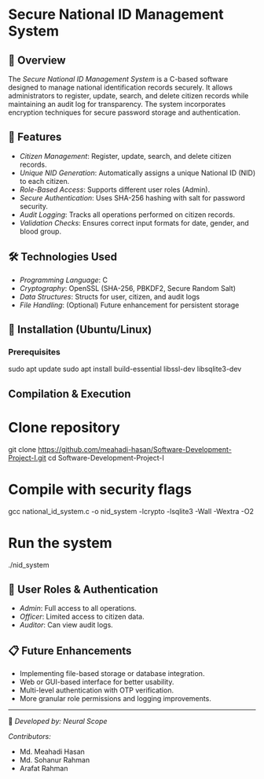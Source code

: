 # Secure National ID Management System

## 📌 Overview
The *Secure National ID Management System* is a C-based software designed to manage national identification records securely. 
It allows administrators to register, update, search, and delete citizen records while maintaining an audit log for transparency. 
The system incorporates encryption techniques for secure password storage and authentication.

## 📑 Features
- *Citizen Management*: Register, update, search, and delete citizen records.
- *Unique NID Generation*: Automatically assigns a unique National ID (NID) to each citizen.
- *Role-Based Access*: Supports different user roles (Admin).
- *Secure Authentication*: Uses SHA-256 hashing with salt for password security.
- *Audit Logging*: Tracks all operations performed on citizen records.
- *Validation Checks*: Ensures correct input formats for date, gender, and blood group.

## 🛠 Technologies Used
- *Programming Language*: C
- *Cryptography*: OpenSSL (SHA-256, PBKDF2, Secure Random Salt)
- *Data Structures*: Structs for user, citizen, and audit logs
- *File Handling*: (Optional) Future enhancement for persistent storage

## 🚀 Installation (Ubuntu/Linux)

### Prerequisites

sudo apt update
sudo apt install build-essential libssl-dev libsqlite3-dev

## Compilation & Execution

# Clone repository
git clone https://github.com/meahadi-hasan/Software-Development-Project-I.git
cd Software-Development-Project-I

# Compile with security flags
gcc national_id_system.c -o nid_system -lcrypto -lsqlite3 -Wall -Wextra -O2

# Run the system
./nid_system
   
## 🔐 User Roles & Authentication
- *Admin*: Full access to all operations.
- *Officer*: Limited access to citizen data.
- *Auditor*: Can view audit logs.


## 📋 Future Enhancements
- Implementing file-based storage or database integration.
- Web or GUI-based interface for better usability.
- Multi-level authentication with OTP verification.
- More granular role permissions and logging improvements.


---
📌 *Developed by: Neural Scope*

*Contributors:*
- Md. Meahadi Hasan
- Md. Sohanur Rahman
- Arafat Rahman
